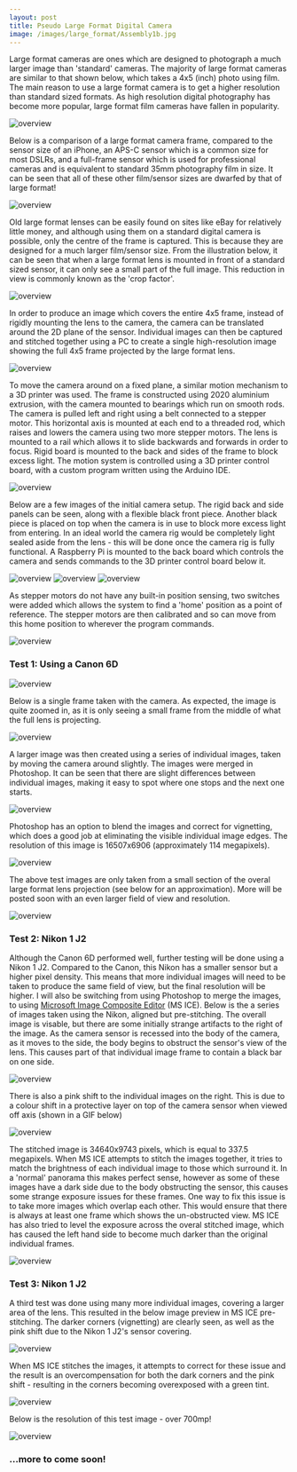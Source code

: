 ```yaml
---
layout: post
title: Pseudo Large Format Digital Camera
image: /images/large_format/Assembly1b.jpg
---
```


Large format cameras are ones which are designed to photograph a much larger image than 'standard' cameras. The majority of large format cameras are similar to that shown below, which takes a 4x5 (inch) photo using film. The main reason to use a large format camera is to get a higher resolution than standard sized formats. As high resolution digital photography has become more popular, large format film cameras have fallen in popularity.

<img src="/images/large_format/wista.jpg" alt="overview" class="inline">

Below is a comparison of a large format camera frame, compared to the sensor size of an iPhone, an APS-C sensor which is a common size for most DSLRs, and a full-frame sensor which is used for professional cameras and is equivalent to standard 35mm photography film in size. It can be seen that all of these other film/sensor sizes are dwarfed by that of large format!

<img src="/images/large_format/sensor_sizes.jpg" alt="overview" class="inline">

Old large format lenses can be easily found on sites like eBay for relatively little money, and although using them on a standard digital camera is possible, only the centre of the frame is captured. This is because they are designed for a much larger film/sensor size. From the illustration below, it can be seen that when a large format lens is mounted in front of a standard sized sensor, it can only see a small part of the full image. This reduction in view is commonly known as the 'crop factor'.

<img src="/images/large_format/crop.jpg" alt="overview" class="inline">

In order to produce an image which covers the entire 4x5 frame, instead of rigidly mounting the lens to the camera, the camera can be translated around the 2D plane of the sensor. Individual images can then be captured and stitched together using a PC to create a single high-resolution image showing the full 4x5 frame projected by the large format lens.

<img src="/images/large_format/pano_gif_2_trim.gif" alt="overview" class="inline">

To move the camera around on a fixed plane, a similar motion mechanism to a 3D printer was used. The frame is constructed using 2020 aluminium extrusion, with the camera mounted to bearings which run on smooth rods. The camera is pulled left and right using a belt connected to a stepper motor. This horizontal axis is mounted at each end to a threaded rod, which raises and lowers the camera using two more stepper motors. The lens is mounted to a rail which allows it to slide backwards and forwards in order to focus. Rigid board is mounted to the back and sides of the frame to block excess light. The motion system is controlled using a 3D printer control board, with a custom program written using the Arduino IDE.

<img src="/images/large_format/Assembly1b.jpg" alt="overview" class="inline">

Below are a few images of the initial camera setup. The rigid back and side panels can be seen, along with a flexible black front piece. Another black piece is placed on top when the camera is in use to block more excess light from entering. In an ideal world the camera rig would be completely light sealed aside from the lens - this will be done once the camera rig is fully functional. A Raspberry Pi is mounted to the back board which controls the camera and sends commands to the 3D printer control board below it.

<img src="/images/large_format/camera_iso.jpg" alt="overview" class="inline">
<img src="/images/large_format/camera_top.jpg" alt="overview" class="inline">
<img src="/images/large_format/camera_back.jpg" alt="overview" class="inline">

As stepper motors do not have any built-in position sensing, two switches were added which allows the system to find a 'home' position as a point of reference. The stepper motors are then calibrated and so can move from this home position to wherever the program commands.

<img src="/images/large_format/camera_home.gif" alt="overview" class="inline">

### Test 1: Using a Canon 6D

<img src="/images/large_format/6D.jpg" alt="overview" class="inline">


Below is a single frame taken with the camera. As expected, the image is quite zoomed in, as it is only seeing a small frame from the middle of what the full lens is projecting.

<img src="/images/large_format/single_frame.jpg" alt="overview" class="inline">

A larger image was then created using a series of individual images, taken by moving the camera around slightly. The images were merged in Photoshop. It can be seen that there are slight differences between individual images, making it easy to spot where one stops and the next one starts.

<img src="/images/large_format/position_only_res.jpg" alt="overview" class="inline">

Photoshop has an option to blend the images and correct for vignetting, which does a good job at eliminating the visible individual image edges. The resolution of this image is 16507x6906 (approximately 114 megapixels).

<img src="/images/large_format/blended_res.jpg" alt="overview" class="inline">

The above test images are only taken from a small section of the overal large format lens projection (see below for an approximation). More will be posted soon with an even larger field of view and resolution.

<img src="/images/large_format/inner_frame.jpg" alt="overview" class="inline">

### Test 2: Nikon 1 J2

Although the Canon 6D performed well, further testing will be done using a Nikon 1 J2. Compared to the Canon, this Nikon has a smaller sensor but a higher pixel density. This means that more individual images will need to be taken to produce the same field of view, but the final resolution will be higher. I will also be switching from using Photoshop to merge the images, to using [Microsoft Image Composite Editor](https://www.microsoft.com/en-us/research/product/computational-photography-applications/image-composite-editor/) (MS ICE). Below is the a series of images taken using the Nikon, aligned but pre-stitching. The overall image is visable, but there are some initially strange artifacts to the right of the image. As the camera sensor is recessed into the body of the camera, as it moves to the side, the body begins to obstruct the sensor's view of the lens. This causes part of that individual image frame to contain a black bar on one side.

<img src="/images/large_format/pano_nikon_1.jpg" alt="overview" class="inline">

There is also a pink shift to the individual images on the right. This is due to a colour shift in a protective layer on top of the camera sensor when viewed off axis (shown in a GIF below)

<img src="/images/large_format/pink_shift.gif" alt="overview" class="inline">

The stitched image is 34640x9743 pixels, which is equal to 337.5 megapixels. When MS ICE attempts to stitch the images together, it tries to match the brightness of each individual image to those which surround it. In a 'normal' panorama this makes perfect sense, however as some of these images have a dark side due to the body obstructing the sensor, this causes some strange exposure issues for these frames. One way to fix this issue is to take more images which overlap each other. This would ensure that there is always at least one frame which shows the un-obstructed view. MS ICE has also tried to level the exposure across the overal stitched image, which has caused the left hand side to become much darker than the original individual frames.

<img src="/images/large_format/pano_nikon_1_stitch_smaller.jpg" alt="overview" class="inline">

### Test 3: Nikon 1 J2

A third test was done using many more individual images, covering a larger area of the lens. This resulted in the below image preview in MS ICE pre-stitching. The darker corners (vignetting) are clearly seen, as well as the pink shift due to the Nikon 1 J2's sensor covering.

<img src="/images/large_format/pano_nikon_5_prestitch.jpg" alt="overview" class="inline">

When MS ICE stitches the images, it attempts to correct for these issue and the result is an overcompensation for both the dark corners and the pink shift - resulting in the corners becoming overexposed with a green tint.

<img src="/images/large_format/DSC_5072_stitch_smaller.jpg" alt="overview" class="inline">

Below is the resolution of this test image - over 700mp!

<img src="/images/large_format/pano_nikon_5_info.jpg" alt="overview" class="inline">

### ...more to come soon!
